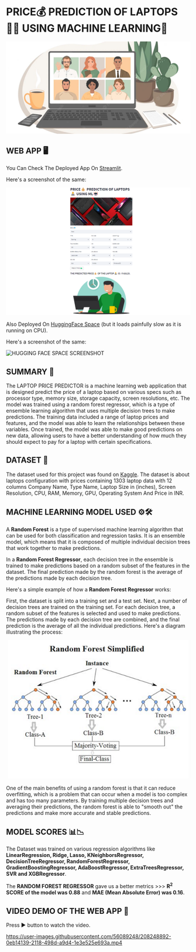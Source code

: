 # PRICE💰 PREDICTION OF LAPTOPS👨‍💻 USING MACHINE LEARNING🤖
![Display Image](https://github.com/amanastro7/lappy-price-prediction-using-ml/blob/main/images/gh_laptops.jpeg)



## WEB APP 🖥️
You Can Check The Deployed App On [Streamlit](https://amanastro7-lappy-price-prediction-using-ml-lappy-6ilv4i.streamlit.app/).

Here's a screenshot of the same:

![STREAMLIT SCREENSHOT](https://github.com/amanastro7/lappy-price-prediction-using-ml/blob/main/images/lappy_st.png)

Also Deployed On [HuggingFace Space](https://huggingface.co/spaces/amanastro07/lappy-price-predictor)
(but it loads painfully slow as it is running on CPU).

Here's a screenshot of the same:

![HUGGING FACE SPACE SCREENSHOT]()



## SUMMARY 📝
The LAPTOP PRICE PREDICTOR is a machine learning web application that is designed predict the price of a laptop based on various specs such as processor type, memory size, storage capacity, screen resolutions, etc. The model was trained using a random forest regressor, which is a type of ensemble learning algorithm that uses multiple decision trees to make predictions. The training data included a range of laptop prices and features, and the model was able to learn the relationships between these variables. Once trained, the model was able to make good predictions on new data, allowing users to have a better understanding of how much they should expect to pay for a laptop with certain specifications.



## DATASET 📁
The dataset used for this project was found on [Kaggle](https://www.kaggle.com/datasets/mohidabdulrehman/laptop-price-dataset). The dataset is about laptops configuration with prices containing 1303 laptop data with 12 columns Company Name, Type Name, Laptop Size in (inches), Screen Resolution, CPU, RAM, Memory, GPU, Operating System And Price in INR.



## MACHINE LEARNING MODEL USED ⚙️🛠️

A **Random Forest** is a type of supervised machine learning algorithm that can be used for both classification and regression tasks. It is an ensemble model, which means that it is composed of multiple individual decision trees that work together to make predictions.

In a **Random Forest Regressor**, each decision tree in the ensemble is trained to make predictions based on a random subset of the features in the dataset. The final prediction made by the random forest is the average of the predictions made by each decision tree.

Here's a simple example of how a **Random Forest Regressor** works:

First, the dataset is split into a training set and a test set.
Next, a number of decision trees are trained on the training set.
For each decision tree, a random subset of the features is selected and used to make predictions.
The predictions made by each decision tree are combined, and the final prediction is the average of all the individual predictions.
Here's a diagram illustrating the process:

![Random Forest Regressor](https://github.com/amanastro7/lappy-price-prediction-using-ml/blob/main/images/Random_forest_diagram_complete.png)

One of the main benefits of using a random forest is that it can reduce overfitting, which is a problem that can occur when a model is too complex and has too many parameters. By training multiple decision trees and averaging their predictions, the random forest is able to "smooth out" the predictions and make more accurate and stable predictions.


## MODEL SCORES 📊📉
The Dataset was trained on various regression algorithms like **LinearRegression, Ridge, Lasso, KNeighborsRegressor, DecisionTreeRegressor, RandomForestRegressor, GradientBoostingRegressor, AdaBoostRegressor, ExtraTreesRegressor, SVR and XGBRegressor**.

The **RANDOM FOREST REGRESSOR** gave us a better metrics >>> **R<sup>2</sup> SCORE of the model was 0.88** and **MAE (Mean Absolute Error) was 0.16**.



## VIDEO DEMO OF THE WEB APP 📱
Press ▶️ button to watch the video.

https://user-images.githubusercontent.com/56089248/208248892-0eb14139-2118-498d-a9d4-1e3e525e693a.mp4
